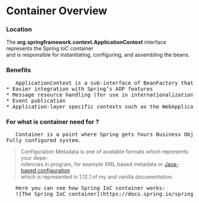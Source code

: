# Container Overview

### Location
The **org.springframework.context.ApplicationContext** interface represents the Spring IoC container  
and is responsible for instantiating, configuring, and assembling the beans.  

### Benefits
<pre>
   ApplicationContext is a sub-interface of BeanFactory that adds:
* Easier integration with Spring’s AOP features
* Message resource handling (for use in internationalization)
* Event publication
* Application-layer specific contexts such as the WebApplicationContext for use in web applications.
</pre>

### For what is container need for ?
<pre>
   Container is a point where Spring gets Yours Business Objects (POJOs) and Configuration Metadata in one  
Fully configured system.
</pre>
>Configuration Metadata is one of available formats which represents your depe-  
ndencies in program, for example XML based metadata or [Java-based configuration](https://docs.spring.io/spring/docs/current/spring-framework-reference/core.html#beans-java)  
which is represented in 1.12.1 of my and vanilla documentation.
<pre>
   Here you can see how Spring IoC container works:
   ![The Spring IoC container](https://docs.spring.io/spring/docs/current/spring-framework-reference/images/container-magic.png)
</pre>
